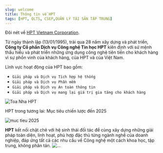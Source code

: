 ```yaml
---
slug: welcome
title: Thông tin về HPT
tags: [HPT, QLTS, CSEP,QUẢN LÝ TÀI SẢN TẬP TRUNG]
---
```


Đôi nét về [HPT Vietnam Corporation](https://hpt.vn/).

Từ ngày thành lập (13/01/1995), trải qua 28 năm xây dựng và phát triển, **Công ty Cổ phần Dịch vụ Công nghệ Tin học HPT** kiên định với sứ mệnh thấu hiểu và phát triển những ứng dụng công nghệ tiên tiến cho khách hàng vì sự phồn vinh của khách hàng, của HPT và của Việt Nam.


Lĩnh vực hoạt động của HPT bao gồm:
- `Giải pháp và Dịch vụ Tích hợp hệ thống`
- `Giải pháp và Dịch vụ Phần mềm`
- `Giải pháp và Dịch vụ An toàn thông tin`
- `Giải pháp và Dịch vụ mang lại giá trị gia tăng cho khách hàng`

![Toa Nha HPT](./HPTbuilding.jpg)

<!--truncate-->

HPT trong tương lai: Mục tiêu chiến lược đến 2025

![muc tieu 2025](./muctieu2025-01.png)

**HPT** kết nối chặt chẽ với hệ sinh thái đối tác để cùng xây dựng những giải pháp toàn diện, linh hoạt, phù hợp đặc thù từng ngành nghề của doanh nghiệp, đáp ứng tất cả các nhu cầu về Công nghệ một cách khoa học, tập trung, không phân tán.
![...](./Capture.PNG)